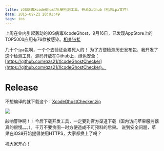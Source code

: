 ```yaml
---
title: iOS病毒XcodeGhost批量检测工具，开源Github（检测ipa文件）
date: 2015-09-21 20:01:49
tags: ios
---
```


上周在业内引起轰动的iOS病毒XcodeGhost，9月16日，已发现AppStore上的TOP5000应用有76款被感染。[相关链接](http://iphone.tgbus.com/news/class/201509/20150919163545.shtml)

几十个`ipa`包啊，一个个去验证会累死人的！
为了方便检测历史发布包，我开发了这个检测工具，源码开放在Github上，绿色安全：[https://github.com/qzs21/XcodeGhostChecker](https://github.com/qzs21/XcodeGhostChecker)。

# Release
不想编译的就下载这个：[XcodeGhostChecker.zip](https://github.com/qzs21/XcodeGhostChecker/raw/master/Release/XcodeGhostChecker.zip)

![](https://github.com/qzs21/XcodeGhostChecker/raw/master/Snapshot/snapshot.png)

敲响警钟啊！！今后下载开发工具，一定要到官方渠道下载（国内访问苹果服务器真的很慢。。。），千万不要贪图一时方便造成不可预料的后果。
说到安全问题，苹果在iOS9开始提倡使用HTTPS，大家都换上了吗？

祝大家开心！
